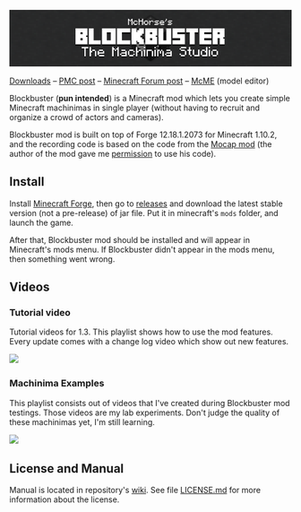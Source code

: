 ![Blockbuster](./logo.png) 

[Downloads](https://github.com/mchorse/blockbuster/releases) – [PMC post](http://www.planetminecraft.com/mod/blockbuster-machinima-mod/) – [Minecraft Forum post](http://www.minecraftforum.net/forums/mapping-and-modding/minecraft-mods/2700216-blockbuster-create-simple-machinimas-and-adventure) – [McME](https://github.com/mchorse/mcme) (model editor)

Blockbuster (**pun intended**) is a Minecraft mod which lets you create simple 
Minecraft machinimas in single player (without having to recruit and organize a 
crowd of actors and cameras).

Blockbuster mod is built on top of Forge 12.18.1.2073 for Minecraft 1.10.2, and 
the recording code is based on the code from the 
[Mocap mod](http://www.minecraftforum.net/forums/mapping-and-modding/minecraft-mods/1445402-minecraft-motion-capture-mod-mocap-16-000) 
(the author of the mod gave me [permission](http://i.imgur.com/lc1lJB5.png) to use his code). 

## Install

Install [Minecraft Forge](http://files.minecraftforge.net/), then go to 
[releases](https://github.com/mchorse/blockbuster/releases) and download the 
latest stable version (not a pre-release) of jar file. Put it in minecraft's `mods` folder, and launch the game. 

After that, Blockbuster mod should be installed and will appear in Minecraft's 
mods menu. If Blockbuster didn't appear in the mods menu, then something went 
wrong.

## Videos

### Tutorial video

Tutorial videos for 1.3. This playlist shows how to use the mod features. Every update comes with a change log video which show out new features.

<a href="https://youtube.com/playlist?list=PL6UPd2Tj65nGxteZIdEE_fIga7_HoZJ9w">
    <img src="https://img.youtube.com/vi/WXrBEQZrQ7Q/0.jpg">
</a>

### Machinima Examples

This playlist consists out of videos that I've created during Blockbuster mod testings. Those videos are my lab experiments. Don't judge the quality of these machinimas yet, I'm still learning.

<a href="https://www.youtube.com/watch?v=Q-IdY4VsMFk&index=1&list=PL6UPd2Tj65nFdhjzY-z6yCJuPaEanB2BF">
    <img src="https://img.youtube.com/vi/Q-IdY4VsMFk/0.jpg">
</a>

## License and Manual

Manual is located in repository's [wiki](https://github.com/mchorse/blockbuster/wiki). See file [LICENSE.md](./LICENSE.md) for more information about the license.
